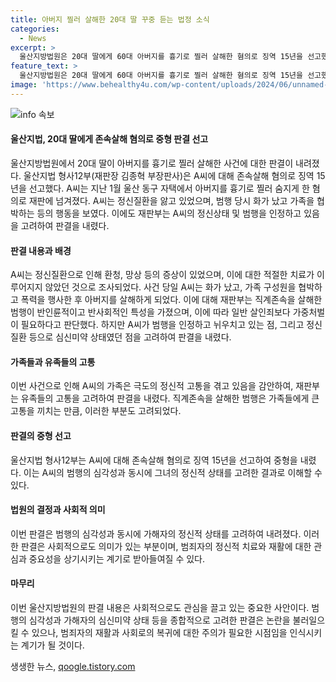 ```yaml
---
title: 아버지 찔러 살해한 20대 딸 꾸중 듣는 법정 소식
categories:
  - News
excerpt: >
  울산지방법원은 20대 딸에게 60대 아버지를 흉기로 찔러 살해한 혐의로 징역 15년을 선고했다. A씨는 정신질환을 앓고 있었으며, 범행 당일 화가 나서 아버지를 찔렀으며 어머니까지 협박했다. 재판부는 직계존속을 살해한 범죄의 반인륜적이고 형법에서 가중처벌하고 있다며, A씨의 심신미약 상태와 범행을 인정하고 있는 점을 고려했다.
feature_text: >
  울산지방법원은 20대 딸에게 60대 아버지를 흉기로 찔러 살해한 혐의로 징역 15년을 선고했다. A씨는 정신질환을 앓고 있었으며, 범행 당일 화가 나서 아버지를 찔렀으며 어머니까지 협박했다. 재판부는 직계존속을 살해한 범죄의 반인륜적이고 형법에서 가중처벌하고 있다며, A씨의 심신미약 상태와 범행을 인정하고 있는 점을 고려했다.
image: 'https://www.behealthy4u.com/wp-content/uploads/2024/06/unnamed-file.png'
---
```


<p><img src="https://www.behealthy4u.com/wp-content/uploads/2024/06/unnamed-file.png" alt="info 속보" /></p>

<h4>울산지법, 20대 딸에게 존속살해 혐의로 중형 판결 선고</h4>

<p>울산지방법원에서 20대 딸이 아버지를 흉기로 찔러 살해한 사건에 대한 판결이 내려졌다. 울산지법 형사12부(재판장 김종혁 부장판사)은 A씨에 대해 존속살해 혐의로 징역 15년을 선고했다. A씨는 지난 1월 울산 동구 자택에서 아버지를 흉기로 찔러 숨지게 한 혐의로 재판에 넘겨졌다. A씨는 정신질환을 앓고 있었으며, 범행 당시 화가 났고 가족을 협박하는 등의 행동을 보였다. 이에도 재판부는 A씨의 정신상태 및 범행을 인정하고 있음을 고려하여 판결을 내렸다.</p>

<p data-ke-size="size16"></p>

<h4>판결 내용과 배경</h4>

<p>A씨는 정신질환으로 인해 환청, 망상 등의 증상이 있었으며, 이에 대한 적절한 치료가 이루어지지 않았던 것으로 조사되었다. 사건 당일 A씨는 화가 났고, 가족 구성원을 협박하고 폭력을 행사한 후 아버지를 살해하게 되었다. 이에 대해 재판부는 직계존속을 살해한 범행이 반인륜적이고 반사회적인 특성을 가졌으며, 이에 따라 일반 살인죄보다 가중처벌이 필요하다고 판단했다. 하지만 A씨가 범행을 인정하고 뉘우치고 있는 점, 그리고 정신질환 등으로 심신미약 상태였던 점을 고려하여 판결을 내렸다.</p>

<h4>가족들과 유족들의 고통</h4>

<p>이번 사건으로 인해 A씨의 가족은 극도의 정신적 고통을 겪고 있음을 감안하여, 재판부는 유족들의 고통을 고려하여 판결을 내렸다. 직계존속을 살해한 범행은 가족들에게 큰 고통을 끼치는 만큼, 이러한 부분도 고려되었다.</p>

<h4>판결의 중형 선고</h4>

<p>울산지법 형사12부는 A씨에 대해 존속살해 혐의로 징역 15년을 선고하여 중형을 내렸다. 이는 A씨의 범행의 심각성과 동시에 그녀의 정신적 상태를 고려한 결과로 이해할 수 있다.</p>

<h4>법원의 결정과 사회적 의미</h4>

<p>이번 판결은 범행의 심각성과 동시에 가해자의 정신적 상태를 고려하여 내려졌다. 이러한 판결은 사회적으로도 의미가 있는 부분이며, 범죄자의 정신적 치료와 재활에 대한 관심과 중요성을 상기시키는 계기로 받아들여질 수 있다.</p>

<h4>마무리</h4>

<p>이번 울산지방법원의 판결 내용은 사회적으로도 관심을 끌고 있는 중요한 사안이다. 범행의 심각성과 가해자의 심신미약 상태 등을 종합적으로 고려한 판결은 논란을 불러일으킬 수 있으나, 범죄자의 재활과 사회로의 복귀에 대한 주의가 필요한 시점임을 인식시키는 계기가 될 것이다.</p>

<p data-ke-size="size16"></p>
생생한 뉴스, <a href="https://qoogle.tistory.com" rel="dofollow">qoogle.tistory.com</a>


